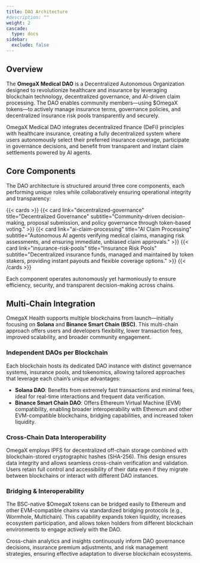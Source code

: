 ```yaml
---
title: DAO Architecture
#description: ""
weight: 2
cascade:
  type: docs
sidebar:
  exclude: false
---
```


## Overview

The **OmegaX Medical DAO** is a Decentralized Autonomous Organization designed to revolutionize healthcare and insurance by leveraging blockchain technology, decentralized governance, and AI-driven claim processing. The DAO enables community members—using $OmegaX tokens—to actively manage insurance terms, governance policies, and decentralized insurance risk pools transparently and securely.

OmegaX Medical DAO integrates decentralized finance (DeFi) principles with healthcare insurance, creating a fully decentralized system where users autonomously select their preferred insurance coverage, participate in governance decisions, and benefit from transparent and instant claim settlements powered by AI agents.

## Core Components

The DAO architecture is structured around three core components, each performing unique roles while collaboratively ensuring operational integrity and transparency:

{{< cards >}}
  {{< card link="decentralized-governance" title="Decentralized Governance" subtitle="Community-driven decision-making, proposal submission, and policy governance through token-based voting." >}}
  {{< card link="ai-claim-processing" title="AI Claim Processing" subtitle="Autonomous AI agents verifying medical claims, managing risk assessments, and ensuring immediate, unbiased claim approvals." >}}
  {{< card link="insurance-risk-pools" title="Insurance Risk Pools" subtitle="Decentralized insurance funds, managed and maintained by token stakers, providing instant payouts and flexible coverage options." >}}
{{< /cards >}}

Each component operates autonomously yet harmoniously to ensure efficiency, security, and transparent decision-making across chains.

## Multi-Chain Integration

OmegaX Health supports multiple blockchains from launch—initially focusing on **Solana** and **Binance Smart Chain (BSC)**. This multi-chain approach offers users and developers flexibility, lower transaction fees, improved scalability, and broader community engagement.

### Independent DAOs per Blockchain

Each blockchain hosts its dedicated DAO instance with distinct governance systems, insurance pools, and tokenomics, allowing tailored approaches that leverage each chain’s unique advantages:

- **Solana DAO**: Benefits from extremely fast transactions and minimal fees, ideal for real-time interactions and frequent data verification.
- **Binance Smart Chain DAO**: Offers Ethereum Virtual Machine (EVM) compatibility, enabling broader interoperability with Ethereum and other EVM-compatible blockchains, bridging capabilities, and increased token liquidity.

### Cross-Chain Data Interoperability

OmegaX employs IPFS for decentralized off-chain storage combined with blockchain-stored cryptographic hashes (SHA-256). This design ensures data integrity and allows seamless cross-chain verification and validation. Users retain full control and accessibility of their data even if they migrate between blockchains or interact with different DAO instances.

### Bridging & Interoperability

The BSC-native $OmegaX tokens can be bridged easily to Ethereum and other EVM-compatible chains via standardized bridging protocols (e.g., Wormhole, Multichain). This capability expands token liquidity, increases ecosystem participation, and allows token holders from different blockchain environments to engage actively with the DAO.

Cross-chain analytics and insights continuously inform DAO governance decisions, insurance premium adjustments, and risk management strategies, ensuring effective adaptation to diverse blockchain ecosystems.